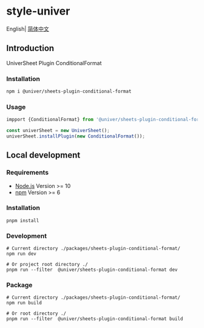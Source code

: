 # style-univer

English| [简体中文](./README-zh.md)

## Introduction

UniverSheet Plugin ConditionalFormat

### Installation

```bash
npm i @univer/sheets-plugin-conditional-format
```

### Usage

```js
impport {ConditionalFormat} from '@univer/sheets-plugin-conditional-format'

const univerSheet = new UniverSheet();
univerSheet.installPlugin(new ConditionalFormat());
```

## Local development

### Requirements

-   [Node.js](https://nodejs.org/en/) Version >= 10
-   [npm](https://www.npmjs.com/) Version >= 6

### Installation

```
pnpm install
```

### Development

```
# Current directory ./packages/sheets-plugin-conditional-format/
npm run dev

# Or project root directory ./
pnpm run --filter  @univer/sheets-plugin-conditional-format dev
```

### Package

```
# Current directory ./packages/sheets-plugin-conditional-format/
npm run build

# Or root directory ./
pnpm run --filter  @univer/sheets-plugin-conditional-format build
```
